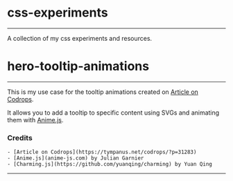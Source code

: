 # css-experiments
----
A collection of my css experiments and resources.

# hero-tooltip-animations
----
This is my use case for the tooltip animations created on [Article on Codrops](https://tympanus.net/codrops/?p=31283). 

It allows you to add a tooltip to specific content using SVGs and animating them with [Anime.js](anime-js.com).

### Credits
```
- [Article on Codrops](https://tympanus.net/codrops/?p=31283)
- [Anime.js](anime-js.com) by Julian Garnier
- [Charming.js](https://github.com/yuanqing/charming) by Yuan Qing
```
----
